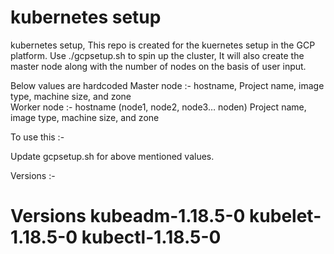 # kubernetes setup

kubernetes setup,
This repo is created for the kuernetes setup in the GCP platform.
Use ./gcpsetup.sh to spin up the cluster, It will also create the master node along with the number of nodes on the basis of user input. 

Below values are hardcoded
Master node :- hostname, Project name, image type, machine size, and zone  
Worker node :- hostname (node1, node2, node3… noden)  Project name, image type, machine size, and zone  

To use this :-

Update gcpsetup.sh for above mentioned values.

Versions :- 

# Versions kubeadm-1.18.5-0 kubelet-1.18.5-0 kubectl-1.18.5-0

 
